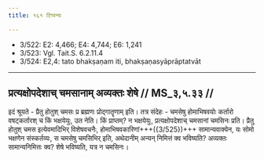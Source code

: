 ```yaml
---
title: १६१ टिप्पन्यः

---
```

- 3/522: E2: 4,466; E4: 4,744; E6: 1,241
- 3/523: Vgl. Tait.S. 6.2.11.4
- 3/524: E2,4: tato bhakṣaṇam iti, bhakṣaṇasyāprāptatvāt

____________________________________________


## प्रत्यक्षोपदेशाच् चमसानाम् अव्यक्तः शेषे // MS_३,५.३३ //

इदं श्रूयते - प्रैतु होतुश् चमसः प्र ब्रह्मणः प्रोद्गातॄणाम् इति। तत्र संदेहः - चमसेषु होमाभिषवयोः कर्तारो वषट्कर्तारश् च किं भक्षयेयुः, उत नेति। किं प्राप्तम्? न भक्षयेयुः, प्रत्यक्षोपदेशाच् चमसानां चमसिनः प्रति। प्रैतु होतुश् चमस इत्येवमादिभिर् विशेषवचनैः, होमाभिषवकारिणां+++({3/525})+++ सामान्यवाक्येन, यः सोमो भक्षणेन संस्कर्तव्यः, स चमसेषु चमसिभिर् इति, अथेदानीम् अन्यन् निमित्तं क्व भविष्यति? अव्यक्तः सामान्यनिमित्तः क्व? शेषे भविष्यति, यत्र न चमसिनः।
